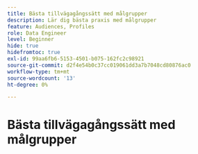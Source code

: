 ```yaml
---
title: Bästa tillvägagångssätt med målgrupper
description: Lär dig bästa praxis med målgrupper
feature: Audiences, Profiles
role: Data Engineer
level: Beginner
hide: true
hidefromtoc: true
exl-id: 99aa6fb6-5153-4501-b075-162fc2c98921
source-git-commit: d2f4e54b0c37cc019061dd3a7b7048cd80876ac0
workflow-type: tm+mt
source-wordcount: '13'
ht-degree: 0%

---
```


# Bästa tillvägagångssätt med målgrupper

